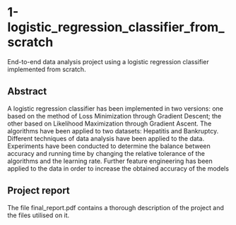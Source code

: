 # 1-logistic_regression_classifier_from_scratch
End-to-end data analysis project using a logistic regression classifier implemented from scratch.

## Abstract


A logistic regression classifier has been implemented in two versions: one based on the method of Loss
Minimization through Gradient Descent; the other based on Likelihood Maximization through Gradient
Ascent. The algorithms have been applied to two datasets: Hepatitis and Bankruptcy. Different techniques
of data analysis have been applied to the data. Experiments have been conducted to determine the balance
between accuracy and running time by changing the relative tolerance of the algorithms and the learning
rate. Further feature engineering has been applied to the data in order to increase the obtained accuracy of
the models

## Project report
The file final_report.pdf contains a thorough description of the project and the files utilised on it.

